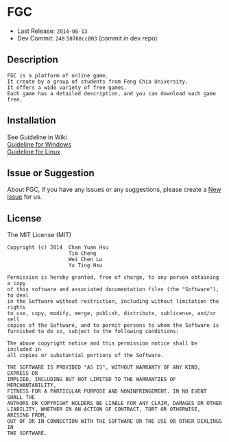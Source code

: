 FGC
=========
- Last Release: `2014-06-13`
- Dev Commit: `248` `50788cc803` (commit in dev repo)

Description
--------
```
FGC is a platform of online game.
It create by a group of students from Feng Chia University.
It offers a wide variety of free games.
Each game has a detailed description, and you can download each game free.
```

Installation
--------
See Guideline in Wiki  
[Guideline for Windows](https://github.com/jyhsu2000/fgc/wiki/Guideline-for-Windows)  
[Guideline for Linux](https://github.com/jyhsu2000/fgc/wiki/Guideline-for-Linux)

Issue or Suggestion
--------
About FGC, if you have any issues or any suggestions,
please create a [New Issue](https://github.com/jyhsu2000/fgc/issues/new) for us.

License
--------
The MIT License (MIT)
```
Copyright (c) 2014  Chan Yuan Hsu
                    Tim Cheng
                    Wei Chen Lu
                    Yu Ting Hsu

Permission is hereby granted, free of charge, to any person obtaining a copy
of this software and associated documentation files (the "Software"), to deal
in the Software without restriction, including without limitation the rights
to use, copy, modify, merge, publish, distribute, sublicense, and/or sell
copies of the Software, and to permit persons to whom the Software is
furnished to do so, subject to the following conditions:

The above copyright notice and this permission notice shall be included in
all copies or substantial portions of the Software.

THE SOFTWARE IS PROVIDED "AS IS", WITHOUT WARRANTY OF ANY KIND, EXPRESS OR
IMPLIED, INCLUDING BUT NOT LIMITED TO THE WARRANTIES OF MERCHANTABILITY,
FITNESS FOR A PARTICULAR PURPOSE AND NONINFRINGEMENT. IN NO EVENT SHALL THE
AUTHORS OR COPYRIGHT HOLDERS BE LIABLE FOR ANY CLAIM, DAMAGES OR OTHER
LIABILITY, WHETHER IN AN ACTION OF CONTRACT, TORT OR OTHERWISE, ARISING FROM,
OUT OF OR IN CONNECTION WITH THE SOFTWARE OR THE USE OR OTHER DEALINGS IN
THE SOFTWARE.
```
